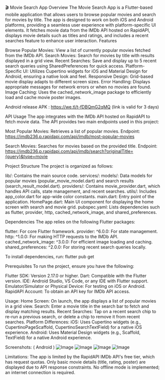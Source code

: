 
🎬 Movie Search App
Overview
The Movie Search App is a Flutter-based mobile application that allows users to browse popular movies and search for movies by title. The app is designed to work on both iOS and Android platforms, providing a seamless user experience with platform-specific UI elements. It fetches movie data from the IMDb API hosted on RapidAPI, displays movie details such as titles and ratings, and includes a recent searches feature to enhance user interaction.
Features

Browse Popular Movies: View a list of currently popular movies fetched from the IMDb API.
Search Movies: Search for movies by title with results displayed in a grid view.
Recent Searches: Save and display up to 5 recent search queries using SharedPreferences for quick access.
Platform-Specific UI: Utilizes Cupertino widgets for iOS and Material Design for Android, ensuring a native look and feel.
Responsive Design: Grid-based movie display adapts to different screen sizes.
Error Handling: Displays appropriate messages for network errors or when no movies are found.
Image Caching: Uses the cached_network_image package to efficiently load and cache movie poster images.

Android release APK : https://we.tl/t-fDBQmG2qMQ (link is valid for 3 days)

API Usage
The app integrates with the IMDb API hosted on RapidAPI to fetch movie data. The API provides two main endpoints used in this project:

Most Popular Movies: Retrieves a list of popular movies.
Endpoint: https://imdb236.p.rapidapi.com/api/imdb/most-popular-movies

Search Movies: Searches for movies based on the provided title.
Endpoint: https://imdb236.p.rapidapi.com/api/imdb/search?originalTitle={query}&type=movie

Project Structure
The project is organized as follows:

lib/: Contains the main source code.
services/:
models/: Data models for popular movies (popular_movie_model.dart) and search results (search_result_model.dart).
providers/: Contains movie_provider.dart, which handles API calls, state management, and recent searches.
utils/: Includes app_color.dart for app-wide color constants.
main.dart: Entry point of the application.
HomePage.dart: Main UI component for displaying the home screen with search and movie grid.
pubspec.yaml: Lists dependencies such as flutter, provider, http, cached_network_image, and shared_preferences.

Dependencies
The app relies on the following Flutter packages:

flutter: For core Flutter framework.
provider: ^6.0.0: For state management.
http: ^1.0.0: For making HTTP requests to the IMDb API.
cached_network_image: ^3.0.0: For efficient image loading and caching.
shared_preferences: ^2.0.0: For storing recent search queries locally.

To install dependencies, run:
flutter pub get

Prerequisites
To run the project, ensure you have the following:

Flutter SDK: Version 2.17.0 or higher.
Dart: Compatible with the Flutter version.
IDE: Android Studio, VS Code, or any IDE with Flutter support.
Emulator/Simulator or Physical Device: For testing on iOS or Android.
RapidAPI Account: To obtain an API key for IMDb API access.


Usage:
Home Screen: On launch, the app displays a list of popular movies in a grid view.
Search: Enter a movie title in the search bar to fetch and display matching results.
Recent Searches: Tap on a recent search chip to re-run a previous search, or delete a chip to remove it from recent searches.
Platform Differences:
iOS: Uses Cupertino widgets (e.g., CupertinoPageScaffold, CupertinoSearchTextField) for a native iOS experience.
Android: Uses Material Design widgets (e.g., Scaffold, TextField) for a native Android experience.

Screenshots: ( Android )  ![Image](https://github.com/user-attachments/assets/3f2e6904-be02-4249-997c-bbab9f5fe6bf)
![Image](https://github.com/user-attachments/assets/4d252f35-ad0d-4e6c-9708-762ed9fa6ba5)
![Image](https://github.com/user-attachments/assets/145220ff-d55f-474d-a3cc-44e56075b17c)
![Image](https://github.com/user-attachments/assets/76af3a2a-7316-4098-a367-8817658da315)


Limitations:
The app is limited by the RapidAPI IMDb API's free tier, which has request quotas.
Only basic movie details (title, rating, poster) are displayed due to API response constraints.
No offline mode is implemented; an internet connection is required.

